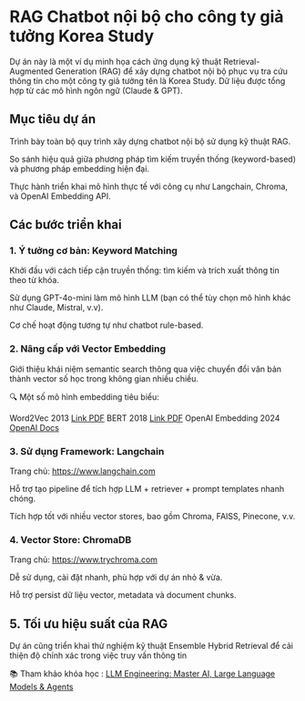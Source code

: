 # RAG Chatbot nội bộ cho công ty giả tưởng Korea Study

Dự án này là một ví dụ minh họa cách ứng dụng kỹ thuật Retrieval-Augmented Generation (RAG) để xây dựng chatbot nội bộ phục vụ tra cứu thông tin cho một công ty giả tưởng tên là Korea Study. Dữ liệu được tổng hợp từ các mô hình ngôn ngữ (Claude & GPT).

## Mục tiêu dự án

Trình bày toàn bộ quy trình xây dựng chatbot nội bộ sử dụng kỹ thuật RAG.

So sánh hiệu quả giữa phương pháp tìm kiếm truyền thống (keyword-based) và phương pháp embedding hiện đại.

Thực hành triển khai mô hình thực tế với công cụ như Langchain, Chroma, và OpenAI Embedding API.

## Các bước triển khai

### 1. Ý tưởng cơ bản: Keyword Matching
   
Khởi đầu với cách tiếp cận truyền thống: tìm kiếm và trích xuất thông tin theo từ khóa.

Sử dụng GPT-4o-mini làm mô hình LLM (bạn có thể tùy chọn mô hình khác như Claude, Mistral, v.v).

Cơ chế hoạt động tương tự như chatbot rule-based.

### 2. Nâng cấp với Vector Embedding
   
Giới thiệu khái niệm semantic search thông qua việc chuyển đổi văn bản thành vector số học trong không gian nhiều chiều.

🔍 Một số mô hình embedding tiêu biểu:

Word2Vec	2013	[Link PDF](https://arxiv.org/pdf/1301.3781)
BERT	2018	[Link PDF](https://arxiv.org/pdf/1810.04805)
OpenAI Embedding	2024	[OpenAI Docs](https://platform.openai.com/docs/guides/embeddings)

### 3. Sử dụng Framework: Langchain

Trang chủ: https://www.langchain.com

Hỗ trợ tạo pipeline để tích hợp LLM + retriever + prompt templates nhanh chóng.

Tích hợp tốt với nhiều vector stores, bao gồm Chroma, FAISS, Pinecone, v.v.

### 4. Vector Store: ChromaDB

Trang chủ: https://www.trychroma.com

Dễ sử dụng, cài đặt nhanh, phù hợp với dự án nhỏ & vừa.

Hỗ trợ persist dữ liệu vector, metadata và document chunks.

## 5. Tối ưu hiệu suất của RAG

Dự án cũng triển khai thử nghiệm kỹ thuật Ensemble Hybrid Retrieval để cải thiện độ chính xác trong việc truy vấn thông tin

📚 Tham khảo khóa học : [LLM Engineering: Master AI, Large Language Models & Agents](https://www.udemy.com/course/llm-engineering-master-ai-and-large-language-models/?srsltid=AfmBOor6WsNolL8DlWIY6aKr7422R23lNaEAPuO61pquAhMiqgvEOyVu&couponCode=KEEPLEARNING)
